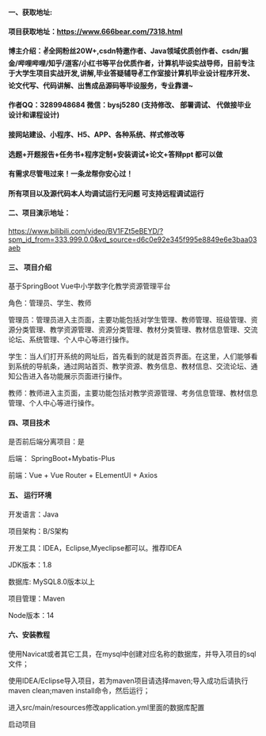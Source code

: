 #### 一、获取地址:

#### 项目获取地址：https://www.666bear.com/7318.html

**博主介绍：✌全网粉丝20W+,csdn特邀作者、Java领域优质创作者、csdn/掘金/哔哩哔哩/知乎/道客/小红书等平台优质作者，计算机毕设实战导师，目前专注于大学生项目实战开发,讲解,毕业答疑辅导✌工作室接计算机毕业设计程序开发、论文代写、代码讲解、出售成品源码等毕设服务，专业靠谱~**

#### 作者QQ：3289948684 微信：bysj5280 (支持修改、 部署调试、 代做接毕业设计和课程设计)

#### 接网站建设、小程序、H5、APP、各种系统、样式修改等

#### 选题+开题报告+任务书+程序定制+安装调试+论文+答辩ppt 都可以做

#### 有需求尽管甩过来！一条龙帮你安心过！

#### 所有项目以及源代码本人均调试运行无问题 可支持远程调试运行


#### 二、项目演示地址：
https://www.bilibili.com/video/BV1FZt5eBEYD/?spm_id_from=333.999.0.0&vd_source=d6c0e92e345f995e8849e6e3baa03aeb

#### 三、 项目介绍

基于SpringBoot Vue中小学数字化教学资源管理平台

角色：管理员、学生、教师

管理员：管理员进入主页面，主要功能包括对学生管理、教师管理、班级管理、资源分类管理、教学资源管理、资源分类管理、教材分类管理、教材信息管理、交流论坛、系统管理、个人中心等进行操作。

学生：当人们打开系统的网址后，首先看到的就是首页界面。在这里，人们能够看到系统的导航条，通过网站首页、教学资源、教务信息、教材信息、交流论坛、通知公告进入各功能展示页面进行操作。

教师：教师进入主页面，主要功能包括对教学资源管理、考务信息管理、教材信息管理、个人中心等进行操作。

#### 四、项目技术

是否前后端分离项目：是

后端： SpringBoot+Mybatis-Plus

前端：Vue + Vue Router + ELementUI + Axios

#### 五、 运行环境

开发语言：Java

项目架构：B/S架构

开发工具：IDEA，Eclipse,Myeclipse都可以。推荐IDEA

JDK版本：1.8

数据库: MySQL8.0版本以上

项目管理：Maven

Node版本：14



#### 六、安装教程

使用Navicat或者其它工具，在mysql中创建对应名称的数据库，并导入项目的sql文件；

使用IDEA/Eclipse导入项目，若为maven项目请选择maven;导入成功后请执行maven clean;maven install命令，然后运行；

进入src/main/resources修改application.yml里面的数据库配置

启动项目
